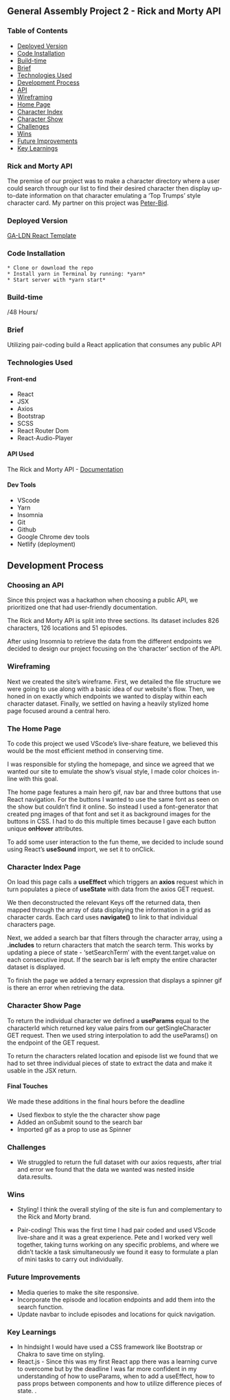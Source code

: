 ## General Assembly Project 2 - Rick and Morty API

### Table of Contents 

- [Deployed Version](#deployed-version)
- [Code Installation](#code-installation)
- [Build-time](#build-time)
- [Brief](#brief)
- [Technologies Used](#technologies-used)
- [Development Process](#development-process)
- [API](#choosing-an-API)
- [Wireframing](#wireframing)
- [Home Page](#the-home-page)
- [Character Index](#character-index-page)
- [Character Show](#character-show-page)
- [Challenges](#challenges)
- [Wins](#wins)
- [Future Improvements](#future-impovements)
- [Key Learnings](#key-learnings)

### Rick and Morty API
The premise of our project was to make a character directory where a user could search through our list to find their desired character then display up-to-date information on that character emulating a ‘Top Trumps’ style character card. My partner on this project was [Peter-Bid](https://github.com/PeterBid).

###  Deployed Version 
[GA-LDN React Template](https://rick-and-morty-sei61.netlify.app/)

### Code Installation 
    * Clone or download the repo
    * Install yarn in Terminal by running: *yarn*
    * Start server with *yarn start*

### Build-time
/48 Hours/

### Brief 
Utilizing pair-coding build a React application that consumes any public API

### Technologies Used

#### Front-end
* React
* JSX
* Axios
* Bootstrap
* SCSS
* React Router Dom
* React-Audio-Player

#### API Used
The Rick and Morty API - [Documentation](https://rickandmortyapi.com/documentation/#character)

#### Dev Tools 
* VScode
* Yarn
* Insomnia
* Git
* Github
* Google Chrome dev tools
* Netlify (deployment)


## Development Process

### Choosing an API
Since this project was a hackathon when choosing a public API, we prioritized one that had user-friendly documentation. 

The Rick and Morty API is split into three sections. Its dataset includes 826 characters, 126 locations and 51 episodes. 

After using Insomnia to retrieve the data from the different endpoints we decided to design our project focusing on the ‘character’ section of the API. 

### Wireframing

Next we created the site’s wireframe. First, we detailed the file structure we were going to use along with a basic idea of our website's flow. Then, we honed in on exactly which endpoints we wanted to display within each character dataset. Finally, we settled on having a heavily stylized home page focused around a central hero.


### The Home Page

To code this project we used VScode’s live-share feature, we believed this would be the most efficient method in conserving time.

I was responsible for styling the homepage, and since we agreed that we wanted our site to emulate the show’s visual style, I made color choices in-line with this goal.  

The home page features a main hero gif, nav bar and three buttons that use React navigation. For the buttons I wanted to use the same font as seen on the show but couldn’t find it online. So instead I used a font-generator that created png images of that font and set it as background images for the buttons in CSS. I had to do this multiple times because I gave each button unique **onHover** attributes. 

To add some user interaction to the fun theme, we decided to include sound using React’s **useSound** import, we set it to onClick. 

### Character Index Page

On load this page calls a **useEffect** which triggers an **axios** request which in turn populates a piece of **useState** with data from the axios GET request. 

We then deconstructed the relevant Keys off the returned data, then mapped through the array of data displaying the information in a grid as character cards. Each card uses **navigate()** to link to that individual characters page. 

Next, we added a search bar that filters through the character array, using a **.includes** to return characters that match the search term. This works by updating a piece of state - ‘setSearchTerm’ with the event.target.value on each consecutive input. If the search bar is left empty the entire character dataset is displayed. 

To finish the page we added a ternary expression that displays a spinner gif is there an error when retrieving the data. 


### Character Show Page

To return the individual character we defined a **useParams** equal to the characterId which returned key value pairs from our getSingleCharacter GET request. Then we used string interpolation to add the useParams() on the endpoint of the GET request. 

To return the characters related location and episode list we found that we had to set three individual pieces of state to extract the data and make it usable in the JSX return.
  
#### Final Touches

We made these additions in the final hours before the deadline 

* Used flexbox to style the the character show page 
* Added an onSubmit sound to the search bar 
* Imported gif as a prop to use as Spinner 


### Challenges

* We struggled to return the full dataset with our axios requests, after trial and error we found that the data we wanted was nested inside data.results. 

### Wins

* Styling! I think the overall styling of the site is fun and complementary to the Rick and Morty brand. 

* Pair-coding! This was the first time I had pair coded and used VScode live-share and it was a great experience. Pete and I worked very well together, taking turns working on any specific problems, and where we didn’t tackle a task simultaneously we found it easy to formulate a plan of mini tasks to carry out individually. 

### Future Improvements

* Media queries to make the site responsive.
* Incorporate the episode and location endpoints and add them into the search function.
* Update navbar to include episodes and locations for quick navigation. 

### Key Learnings

* In hindsight I would have used a CSS framework like Bootstrap or Chakra to save time on styling.
* React.js - Since this was my first React app there was a learning curve to overcome but by the deadline I was far more confident in my understanding of how to useParams, when to add a useEffect, how to pass props between components and how to utilize difference pieces of state. .



